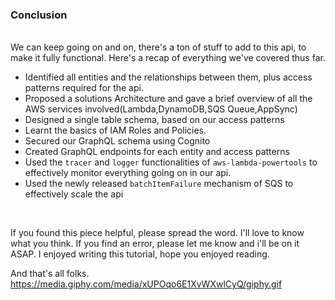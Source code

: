 ### Conclusion
<br />
We can keep going on and on, there's a ton of stuff to add to this api, to make it fully functional.
Here's a recap of everything we've covered thus far.

- Identified all entities and the relationships between them, plus access patterns required for the api.
- Proposed a solutions Architecture and gave a brief overview of all the
AWS services involved(Lambda,DynamoDB,SQS Queue,AppSync)
- Designed a single table schema, based on our access patterns
- Learnt the basics of IAM Roles and Policies.
- Secured our GraphQL schema using Cognito
- Created GraphQL endpoints for each entity and access patterns
- Used the `tracer` and `logger` functionalities of `aws-lambda-powertools` to effectively
monitor everything going on in our api.
- Used the newly released `batchItemFailure` mechanism of SQS to effectively scale the api

<br />

If you found this piece helpful, please spread the word. I'll love to know what you think.
If you find an error, please let me know and i'll be on it ASAP.
I enjoyed writing this tutorial, hope you enjoyed reading.
<br />

And that's all folks.
https://media.giphy.com/media/xUPOqo6E1XvWXwlCyQ/giphy.gif
